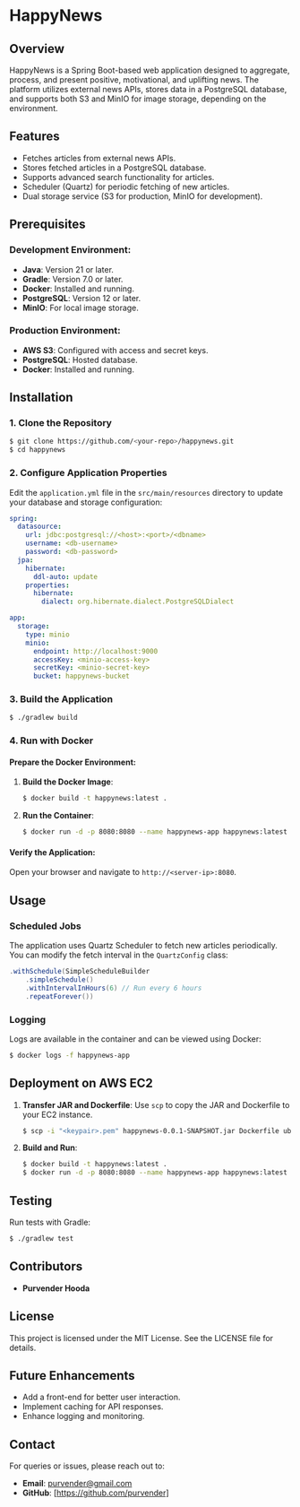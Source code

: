 # HappyNews

## Overview
HappyNews is a Spring Boot-based web application designed to aggregate, process, and present positive, motivational, and uplifting news. The platform utilizes external news APIs, stores data in a PostgreSQL database, and supports both S3 and MinIO for image storage, depending on the environment.

## Features
- Fetches articles from external news APIs.
- Stores fetched articles in a PostgreSQL database.
- Supports advanced search functionality for articles.
- Scheduler (Quartz) for periodic fetching of new articles.
- Dual storage service (S3 for production, MinIO for development).

## Prerequisites
### Development Environment:
- **Java**: Version 21 or later.
- **Gradle**: Version 7.0 or later.
- **Docker**: Installed and running.
- **PostgreSQL**: Version 12 or later.
- **MinIO**: For local image storage.

### Production Environment:
- **AWS S3**: Configured with access and secret keys.
- **PostgreSQL**: Hosted database.
- **Docker**: Installed and running.

## Installation

### 1. Clone the Repository
```bash
$ git clone https://github.com/<your-repo>/happynews.git
$ cd happynews
```

### 2. Configure Application Properties
Edit the `application.yml` file in the `src/main/resources` directory to update your database and storage configuration:

```yaml
spring:
  datasource:
    url: jdbc:postgresql://<host>:<port>/<dbname>
    username: <db-username>
    password: <db-password>
  jpa:
    hibernate:
      ddl-auto: update
    properties:
      hibernate:
        dialect: org.hibernate.dialect.PostgreSQLDialect

app:
  storage:
    type: minio
    minio:
      endpoint: http://localhost:9000
      accessKey: <minio-access-key>
      secretKey: <minio-secret-key>
      bucket: happynews-bucket
```

### 3. Build the Application
```bash
$ ./gradlew build
```

### 4. Run with Docker
#### Prepare the Docker Environment:
1. **Build the Docker Image**:
   ```bash
   $ docker build -t happynews:latest .
   ```

2. **Run the Container**:
   ```bash
   $ docker run -d -p 8080:8080 --name happynews-app happynews:latest
   ```

#### Verify the Application:
Open your browser and navigate to `http://<server-ip>:8080`.

## Usage
### Scheduled Jobs
The application uses Quartz Scheduler to fetch new articles periodically. You can modify the fetch interval in the `QuartzConfig` class:

```java
.withSchedule(SimpleScheduleBuilder
    .simpleSchedule()
    .withIntervalInHours(6) // Run every 6 hours
    .repeatForever())
```

### Logging
Logs are available in the container and can be viewed using Docker:
```bash
$ docker logs -f happynews-app
```

## Deployment on AWS EC2
1. **Transfer JAR and Dockerfile**:
   Use `scp` to copy the JAR and Dockerfile to your EC2 instance.
   ```bash
   $ scp -i "<keypair>.pem" happynews-0.0.1-SNAPSHOT.jar Dockerfile ubuntu@<ec2-ip>:/home/ubuntu/
   ```

2. **Build and Run**:
   ```bash
   $ docker build -t happynews:latest .
   $ docker run -d -p 8080:8080 --name happynews-app happynews:latest
   ```

## Testing
Run tests with Gradle:
```bash
$ ./gradlew test
```

## Contributors
- **Purvender Hooda**

## License
This project is licensed under the MIT License. See the LICENSE file for details.

## Future Enhancements
- Add a front-end for better user interaction.
- Implement caching for API responses.
- Enhance logging and monitoring.

## Contact
For queries or issues, please reach out to:
- **Email**: purvender@gmail.com
- **GitHub**: [https://github.com/purvender]
